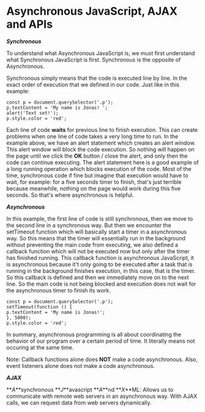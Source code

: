 <h1>Asynchronous JavaScript, AJAX and APIs</h1>

**_Synchronous_**

To understand what Asynchronous JavaScript is, we must first understand what Synchronous JavaScript is first.
Synchronous is the opposite of Asynchronous.

Synchronous simply means that the code is executed line by line. In the exact order of execution that we defined in our code. Just like in this example:

```
const p = document.querySelector('.p');
p.textContent = 'My name is Jonas! ';
alert('Text set!');
p.style.color = 'red';
```

Each line of code **waits** for previous line to finish execution. This can create problems when one line of code takes a very long time to run. In the example above, we have an alert statement which creates an alert window. This alert window will block the code execution. So nothing will happen on the page until we click the **OK** button / close the alert, and only then the code can continue executing. The alert statement here is a good example of a long running operation which blocks execution of the code. Most of the time, synchronous code if fine but imagine that execution would have to wait, for example: for a five seconds timer to finish, that's just terrible because meanwhile, nothing on the page would work during this five seconds. So that's where asynchronous is helpful.

**_Asynchronous_**

In this example, the first line of code is still synchronous, then we move to the second line in a synchronous way. But then we encounter the setTimeout function which will basically start a timer in a asynchronous way. So this means that the timer will essentially run in the background without preventing the main code from executing, we also defined a callback function which will not be executed now but only after the timer has finished running. This callback function is asynchronous JavaScript, it is asynchronous because it't only going to be executed after a task that is running in the background finishes execution, in this case, that is the timer. So this callback is defined and then we immediately move on to the next line. So the main code is not being blocked and execution does not wait for the asynchronous timer to finish its work.
```
const p = document.querySelector('.p');
setTimeout(function () {
p.textContent = 'My name is Jonas!';
}, 5000);
p.style.color = 'red';
```

In summary, asynchronous programming is all about coordinating the behavior of our program over a certain period of time. It literally means not occuring at the same time.

Note: Callback functions alone does **NOT** make a code asynchronous. Also, event listeners alone does not make a code asynchronous.

**_AJAX_**

**_A_**synchronous **_J_**avascript **_A_**nd **_X_**ML: Allows us to communicate with remote web servers in an asynchronous way. With AJAX calls, we can
request data from web servers dynamically.
